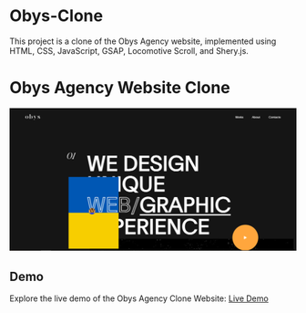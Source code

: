 # Obys-Clone
This project is a clone of the Obys Agency website, implemented using HTML, CSS, JavaScript, GSAP, Locomotive Scroll, and Shery.js.
<h1 id="obys-agency-website-clone">Obys Agency Website Clone</h1>

<img src="View.png" alt="Obys Agency Website Clone Preview"></p>
<h2 id="demo">Demo</h2>
<p>Explore the live demo of the Obys Agency Clone Website: <a href="">Live Demo</a></p>
